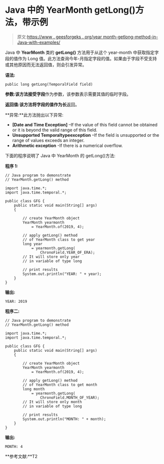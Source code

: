 # Java 中的 YearMonth getLong()方法，带示例

> 原文:[https://www . geesforgeks . org/year month-getlong-method-in-Java-with-examples/](https://www.geeksforgeeks.org/yearmonth-getlong-method-in-java-with-examples/)

Java 中 **YearMonth** 类的 **getLong()** 方法用于从这个 year-month 中获取指定字段的值作为 Long 值。此方法查询今年-月指定字段的值。如果由于字段不受支持或其他原因而无法返回值，则会引发异常。

**语法:**

```
public long getLong(TemporalField field)
```

**参数:**该方法接受**字段**作为参数，该参数表示需要其值的临时字段。

**返回值:**该方法将字段的值作为**长**返回。

**异常:**此方法抛出以下异常:

*   **[Date and Time Exception]** –If the value of this field cannot be obtained or it is beyond the valid range of this field.
*   **Unsupported Temporaltypeexception** –If the field is unsupported or the range of values exceeds an integer.
*   **Arithmetic exception** -If there is a numerical overflow.

下面的程序说明了 Java 中 YearMonth 的 getLong()方法:

**程序 1:**

```
// Java program to demonstrate
// YearMonth.getLong() method

import java.time.*;
import java.time.temporal.*;

public class GFG {
    public static void main(String[] args)
    {

        // create YearMonth object
        YearMonth yearmonth
            = YearMonth.of(2019, 4);

        // apply getLong() method
        // of YearMonth class to get year
        long year
            = yearmonth.getLong(
                ChronoField.YEAR_OF_ERA);
        // It will store only year
        // in variable of type long

        // print results
        System.out.println("YEAR: " + year);
    }
}
```

**输出:**

```
YEAR: 2019

```

**程序二:**

```
// Java program to demonstrate
// YearMonth.getLong() method

import java.time.*;
import java.time.temporal.*;

public class GFG {
    public static void main(String[] args)
    {

        // create YearMonth object
        YearMonth yearmonth
            = YearMonth.of(2019, 4);

        // apply getLong() method
        // of YearMonth class to get month
        long month
            = yearmonth.getLong(
                ChronoField.MONTH_OF_YEAR);
        // It will store only month
        // in variable of type long

        // print results
        System.out.println("MONTH: " + month);
    }
}
```

**输出:**

```
MONTH: 4

```

**参考文献:**T2